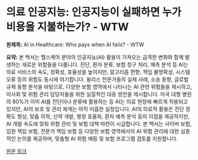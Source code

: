 # 의료 인공지능: 인공지능이 실패하면 누가 비용을 지불하는가? - WTW

**원제목:** AI in Healthcare: Who pays when AI fails? - WTW

**요약:** 본 백서는 헬스케어 분야의 인공지능(AI) 활용이 가져오는 급격한 변화와 함께 발생하는 새로운 위험들을 다룹니다. 진단, 환자 분류, 보험 청구 처리, 예측 분석 등 AI는 의료 서비스의 속도, 정확성, 효율성을 높이지만, 알고리즘 편향, 책임 불명확성, 시스템 오류 등의 위험도 동시에 야기합니다. 윌리스 전문가들의 실제 사례, 소송 동향, 글로벌 규제 동향 분석을 바탕으로, 다양한 보험 영역에서 나타나는 AI 관련 위험들을 제시하고, 이사회 및 위험 관리 담당자들을 위한 실질적인 대응 방안을 제시합니다.  미국 대형 병원의 80%가 이미 AI를 진단이나 분류에 활용하는 등 AI는 의료 현장에 빠르게 적용되고 있지만,  AI의 보호 및 관리 체계는 아직 미흡한 실정입니다.  AI의 의료적 활용은 진단 정확도 향상, 맞춤 의학, 신약 개발, 행정 효율화, 환자 예측 분석 등의 이점을 제공하지만,  AI 개발 속도에 맞춰 위험 관리 및 보험 대책 마련이 시급합니다.  본 백서는 사이버 보험, 임원 책임 보험, 전문가 책임 보험 등 다양한 보험 영역에서의 AI 위험 관리에 대한 심층적인 논의를 제공하며, 맞춤형 AI 위험 매핑 및 보험 프로그램 검토를 지원합니다.

[원문 링크](https://www.wtwco.com/en-gb/insights/2025/07/ai-in-healthcare-who-pays-when-ai-fails)
